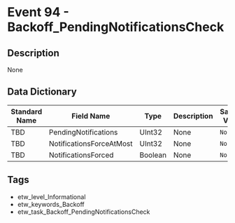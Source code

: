 # Event 94 - Backoff_PendingNotificationsCheck

## Description
None

## Data Dictionary
|Standard Name|Field Name|Type|Description|Sample Value|
|---|---|---|---|---|
|TBD|PendingNotifications|UInt32|None|`None`|
|TBD|NotificationsForceAtMost|UInt32|None|`None`|
|TBD|NotificationsForced|Boolean|None|`None`|

## Tags
* etw_level_Informational
* etw_keywords_Backoff
* etw_task_Backoff_PendingNotificationsCheck